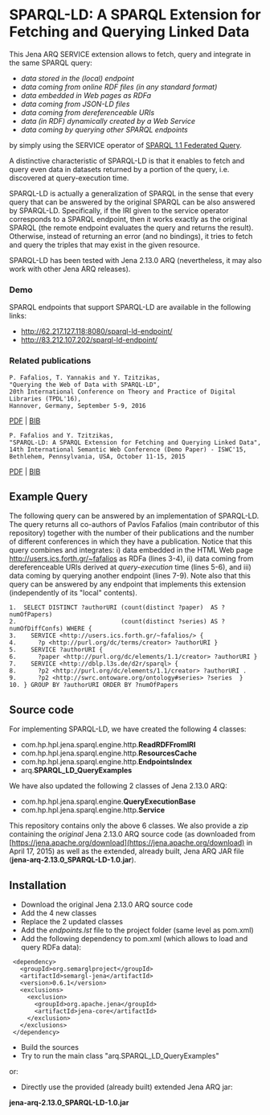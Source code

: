 # SPARQL-LD: A SPARQL Extension for Fetching and Querying Linked Data

This Jena ARQ SERVICE extension allows to fetch, query and integrate in the same SPARQL query:
- *data stored in the (local) endpoint*
- *data coming from online RDF files (in any standard format)*
- *data embedded in Web pages as RDFa*
- *data coming from JSON-LD files*
- *data coming from dereferenceable URIs*
- *data (in RDF) dynamically created by a Web Service*
- *data coming by querying other SPARQL endpoints*

by simply using the SERVICE operator of [SPARQL 1.1 Federated Query](http://www.w3.org/TR/sparql11-federated-query/).

A distinctive characteristic of SPARQL-LD is that it enables to 
fetch and query even data in datasets returned by a portion of the query,
i.e. discovered at query-execution time. 

SPARQL-LD is actually a generalization of SPARQL
in the sense that every query that can be answered by the original SPARQL can
be also answered by SPARQL-LD. Specifically, if the IRI given to the service
operator corresponds to a SPARQL endpoint, then it works exactly as the original
SPARQL (the remote endpoint evaluates the query and returns the result).
Otherwise, instead of returning an error (and no bindings), it tries to fetch and
query the triples that may exist in the given resource.


SPARQL-LD has been tested with Jena 2.13.0 ARQ (nevertheless, it may also work with other Jena ARQ releases). 


### Demo

SPARQL endpoints that support SPARQL-LD are available in the following links:
* http://62.217.127.118:8080/sparql-ld-endpoint/
* http://83.212.107.202/sparql-ld-endpoint/

### Related publications

```
P. Fafalios, T. Yannakis and Y. Tzitzikas,
"Querying the Web of Data with SPARQL-LD", 
20th International Conference on Theory and Practice of Digital Libraries (TPDL'16), 
Hannover, Germany, September 5-9, 2016
``` 
[PDF](http://l3s.de/~fafalios/files/pubs/fafalios_2016_tpdl.pdf) | [BIB](http://l3s.de/~fafalios/files/bibs/fafalios2016sparql-ld.bib)
 
```
P. Fafalios and Y. Tzitzikas,
"SPARQL-LD: A SPARQL Extension for Fetching and Querying Linked Data", 
14th International Semantic Web Conference (Demo Paper) - ISWC'15, 
Bethlehem, Pennsylvania, USA, October 11-15, 2015 
``` 
[PDF](http://users.ics.forth.gr/~fafalios/files/pubs/fafalios_2015_sparql-ld.pdf) | [BIB](http://users.ics.forth.gr/~fafalios/files/bibs/fafalios2015sparql.bib)


 
## Example Query

The following query 
can be answered by an implementation of SPARQL-LD.
The query returns all co-authors of Pavlos Fafalios (main contributor of this repository)
together with the number of their publications and the number of different conferences
in which they have a publication.
Notice that this query combines and integrates:
i) data embedded in the HTML Web page http://users.ics.forth.gr/~fafalios as RDFa (lines 3-4),
ii) data coming from dereferenceable URIs derived at *query-execution* time (lines 5-6), and
iii) data coming by querying another endpoint (lines 7-9).
Note also that this query can be answered by any endpoint that implements
this extension (independently of its "local" contents).

```
1.  SELECT DISTINCT ?authorURI (count(distinct ?paper)  AS ?numOfPapers)
2.                             (count(distinct ?series) AS ?numOfDiffConfs) WHERE {
3.    SERVICE <http://users.ics.forth.gr/~fafalios/> {
4.      ?p <http://purl.org/dc/terms/creator> ?authorURI }
5.    SERVICE ?authorURI { 
6.      ?paper <http://purl.org/dc/elements/1.1/creator> ?authorURI }
7.    SERVICE <http://dblp.l3s.de/d2r/sparql> {
8.      ?p2 <http://purl.org/dc/elements/1.1/creator> ?authorURI .
9.      ?p2 <http://swrc.ontoware.org/ontology#series> ?series  }
10. } GROUP BY ?authorURI ORDER BY ?numOfPapers
```
 
## Source code

For implementing SPARQL-LD, we have created the following 4 classes:

- com.hp.hpl.jena.sparql.engine.http.**ReadRDFFromIRI**
- com.hp.hpl.jena.sparql.engine.http.**ResourcesCache**
- com.hp.hpl.jena.sparql.engine.http.**EndpointsIndex**
- arq.**SPARQL_LD_QueryExamples**

We have also updated the following 2 classes of Jena 2.13.0 ARQ:

- com.hp.hpl.jena.sparql.engine.**QueryExecutionBase**
- com.hp.hpl.jena.sparql.engine.http.**Service**


This repository contains only the above 6 classes. 
We also provide a zip containing the *original* Jena 2.13.0 ARQ source code
(as downloaded from [https://jena.apache.org/download](https://jena.apache.org/download) in April 17, 2015)
as well as the extended, already built, Jena ARQ JAR file (**jena-arq-2.13.0_SPARQL-LD-1.0.jar**). 

## Installation

- Download the original Jena 2.13.0 ARQ source code
- Add the 4 new classes
- Replace the 2 updated classes
- Add the *endpoints.lst* file to the project folder (same level as pom.xml)
- Add the following dependency to pom.xml (which allows to load and query RDFa data):
```
 <dependency>
   <groupId>org.semarglproject</groupId>
   <artifactId>semargl-jena</artifactId>
   <version>0.6.1</version>
   <exclusions>
     <exclusion>
       <groupId>org.apache.jena</groupId>
       <artifactId>jena-core</artifactId>
     </exclusion>
   </exclusions>
 </dependency>
```	
- Build the sources
- Try to run the main class "arq.SPARQL_LD_QueryExamples"

or:

- Directly use the provided (already built) extended Jena ARQ jar: 

**jena-arq-2.13.0_SPARQL-LD-1.0.jar**
